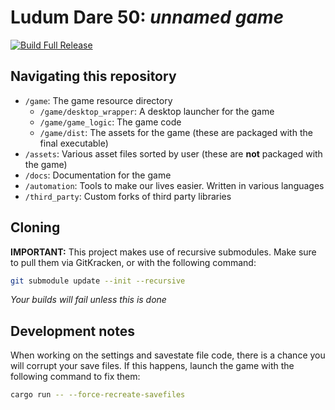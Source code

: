 # Ludum Dare 50: *unnamed game*
[![Build Full Release](https://github.com/Ewpratten/ludum-dare-50/actions/workflows/build.yml/badge.svg)](https://github.com/Ewpratten/ludum-dare-50/actions/workflows/build.yml)

## Navigating this repository

- `/game`: The game resource directory
  - `/game/desktop_wrapper`: A desktop launcher for the game
  - `/game/game_logic`: The game code
  - `/game/dist`: The assets for the game (these are packaged with the final executable)
- `/assets`: Various asset files sorted by user (these are **not** packaged with the game)
- `/docs`: Documentation for the game
- `/automation`: Tools to make our lives easier. Written in various languages
- `/third_party`: Custom forks of third party libraries

## Cloning

**IMPORTANT:** This project makes use of recursive submodules. Make sure to pull them via GitKracken, or with the following command:

```sh
git submodule update --init --recursive
```
*Your builds will fail unless this is done*

## Development notes

When working on the settings and savestate file code, there is a chance you will corrupt your save files. If this happens, launch the game with the following command to fix them:

```sh
cargo run -- --force-recreate-savefiles
```
